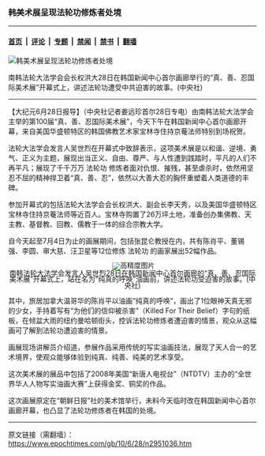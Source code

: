 ### 韩美术展呈现法轮功修炼者处境

---

#### [首页](../../../..?n2951036) &nbsp;|&nbsp; [评论](../../../../../epoch-comment?n2951036) &nbsp;|&nbsp; [专题](../../../../../epoch-special?n2951036) &nbsp;|&nbsp; [禁闻](../../../../../epoch-news?n2951036) &nbsp;|&nbsp; [禁书](../../../../../books?n2951036) &nbsp;|&nbsp; [翻墙](https://github.com/gfw-breaker/nogfw/blob/master/README.md?n2951036)


<div><img alt="韩美术展呈现法轮功修炼者处境" class="attachment-djy_600_400 size-djy_600_400 wp-post-image" src="https://i.epochtimes.com/assets/uploads/2010/06/1006281023401470-600x400.jpg"/>
<div class="caption">
 <p>
  南韩法轮大法学会会长权洪大28日在韩国新闻中心首尔画廊举行的“真、善、忍国际美术展”开幕式上，讲述法轮功遭受中共迫害的故事。(中央社)
 </p>
</div></div><hr/><div class="post_content" id="artbody" itemprop="articleBody">
 <!-- article content begin -->
 <p>
  【大纪元6月28日报导】（中央社记者姜远珍首尔28日专电）由南韩法轮大法学会主举的第100届“真、善、忍国际美术展”，今天下午在韩国新闻中心首尔画廊开幕，来自美国华盛顿特区的韩国佛教艺术家宝林寺住持京菴法师特别到场祝贺。
 </p>
 <p>
  法轮大法学会发言人吴世烈在开幕式中致辞表示，这项美术展是以和谐、逆境、勇气、正义为主题，展现出当正义、自由、尊严、与人性遭到践踏时，平凡的人们不再平凡；展现了千千万万
  <ok href="https://www.epochtimes.com/gb/tag/%E6%B3%95%E8%BD%AE%E5%8A%9F.html">
   法轮功
  </ok>
  修炼者面对仇恨、摧残，甚至虐杀时，依然用坚忍不屈的精神捍卫着“真、善、忍”，依然以大善大忍的胸怀重塑着人类道德的丰碑。
 </p>
 <p>
  参加开幕式的包括法轮大法学会会长权洪大、副会长李天秀，以及美国华盛顿特区宝林寺住持京菴法师等近百人。宝林寺购置了26万坪土地，准备创办集佛教、天主教、基督教、回教、儒教于一体的综合宗教大学。
 </p>
 <p>
  自今天起至7月4日为止的画展期间，包括张昆仑教授在内，共有陈肖平、董锡强、李圆、审大慈、汪卫星等12位修炼
  <ok href="https://www.epochtimes.com/gb/tag/%E6%B3%95%E8%BD%AE%E5%8A%9F.html">
   法轮功
  </ok>
  的画家展出52幅作品。
 </p>
 <p>
  <!--image v 1.0-->
 </p>
 <div style="line-height: 90%; text-align: center;">
  <ok href=" https://i.epochtimes.com/assets/uploads/2010/07/1006281023391470-450x387.jpg" rel="noreferrer noopener" target="_blank">
   <img alt="" class="size-medium wp-image-7649537" src="https://i.epochtimes.com/assets/uploads/2010/07/1006281023391470-450x387.jpg" title=""/>
  </ok>
  <img alt="高精度图片" border="0" src="//www.epochtimes.com/images/highRes.jpg"/>
  <br/>
  <span class="bn12">
   南韩法轮大法学会发言人吴世烈28日在韩国新闻中心首尔画廊的“真、善、忍国际美术展”开幕式上，站在名为“纯真的呼唤”油画前，讲述法轮功受迫害的故事。(中央社)
  </span>
 </div>
 <p>
  <!-- -->
 </p>
 <p>
  其中，旅居加拿大温哥华的陈肖平以油画“纯真的呼唤”，画出了1位眼神天真无邪的少女，手持着写有“为他们的信仰被杀害”（Killed For Their Belief）字句的纸板，在倾盆大雨的纽约曼哈顿街头，控诉法轮功修炼者遭迫害的情景，观众从这幅画可了解到法轮功遭迫害的情景。
 </p>
 <p>
  画展现场讲解员介绍道，参展作品采用传统的写实油画技法，展现了天人合一的艺术境界，使观众能够体验到纯真、纯善、纯美的艺术享受。
 </p>
 <p>
  这次美术展的展品中包括了2008年美国“新唐人电视台”（NTDTV）主办的“全世界华人人物写实油画大赛”上获得金奖、铜奖的作品。
 </p>
 <p>
  这次画展原定在“朝鲜日报”社的美术馆举行，未料今天临时改在韩国新闻中心首尔画廊开幕，也凸显了法轮功修炼者在韩国的处境。
 </p>
 <p>
  <!-- article content end -->
  <div id="below_article_ad">
  </div>
 </p>
</div>


---

原文链接（需翻墙）：https://www.epochtimes.com/gb/10/6/28/n2951036.htm